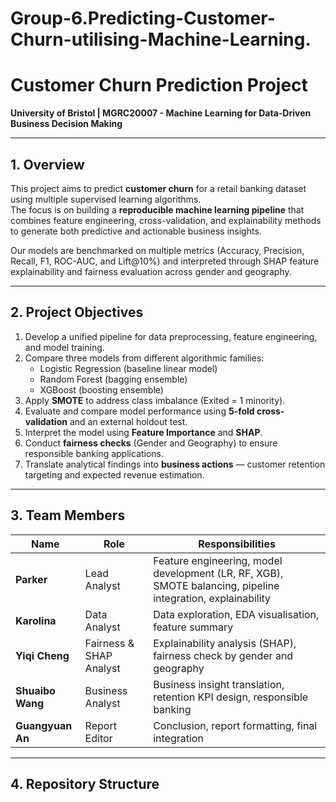 # Group-6.Predicting-Customer-Churn-utilising-Machine-Learning.
# Customer Churn Prediction Project  
**University of Bristol | MGRC20007 - Machine Learning for Data-Driven Business Decision Making**

---

## 1. Overview  

This project aims to predict **customer churn** for a retail banking dataset using multiple supervised learning algorithms.  
The focus is on building a **reproducible machine learning pipeline** that combines feature engineering, cross-validation, and explainability methods to generate both predictive and actionable business insights.  

Our models are benchmarked on multiple metrics (Accuracy, Precision, Recall, F1, ROC-AUC, and Lift@10%) and interpreted through SHAP feature explainability and fairness evaluation across gender and geography.  

---

## 2. Project Objectives  

1. Develop a unified pipeline for data preprocessing, feature engineering, and model training.  
2. Compare three models from different algorithmic families:  
   - Logistic Regression (baseline linear model)  
   - Random Forest (bagging ensemble)  
   - XGBoost (boosting ensemble)  
3. Apply **SMOTE** to address class imbalance (Exited = 1 minority).  
4. Evaluate and compare model performance using **5-fold cross-validation** and an external holdout test.  
5. Interpret the model using **Feature Importance** and **SHAP**.  
6. Conduct **fairness checks** (Gender and Geography) to ensure responsible banking applications.  
7. Translate analytical findings into **business actions** — customer retention targeting and expected revenue estimation.  

---

## 3. Team Members  

| Name | Role | Responsibilities |
|------|------|------------------|
| **Parker** | Lead Analyst | Feature engineering, model development (LR, RF, XGB), SMOTE balancing, pipeline integration, explainability |
| **Karolina** | Data Analyst | Data exploration, EDA visualisation, feature summary |
| **Yiqi Cheng** | Fairness & SHAP Analyst | Explainability analysis (SHAP), fairness check by gender and geography |
| **Shuaibo Wang** | Business Analyst | Business insight translation, retention KPI design, responsible banking |
| **Guangyuan An** | Report Editor | Conclusion, report formatting, final integration |

---

## 4. Repository Structure  
